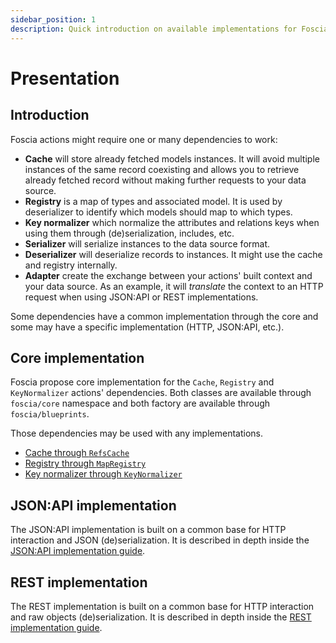 ```yaml
---
sidebar_position: 1
description: Quick introduction on available implementations for Foscia.
---
```


# Presentation

## Introduction

Foscia actions might require one or many dependencies to work:

-   **Cache** will store already fetched models instances. It will avoid
    multiple instances of the same record coexisting and allows you to retrieve
    already fetched record without making further requests to your data source.
-   **Registry** is a map of types and associated model. It is used by
    deserializer to identify which models should map to which types.
-   **Key normalizer** which normalize the attributes and relations keys when
    using them through (de)serialization, includes, etc.
-   **Serializer** will serialize instances to the data source format.
-   **Deserializer** will deserialize records to instances. It might use the
    cache and registry internally.
-   **Adapter** create the exchange between your actions' built context and your
    data source. As an example, it will _translate_ the context to an HTTP
    request when using JSON:API or REST implementations.

Some dependencies have a common implementation through the core and some may
have a specific implementation (HTTP, JSON:API, etc.).

## Core implementation

Foscia propose core implementation for the `Cache`, `Registry` and
`KeyNormalizer` actions' dependencies. Both classes are available through
`foscia/core` namespace and both factory are available through
`foscia/blueprints`.

Those dependencies may be used with any implementations.

-   [Cache through `RefsCache`](/docs/guides/implementations/cache)
-   [Registry through `MapRegistry`](/docs/guides/implementations/registry)
-   [Key normalizer through `KeyNormalizer`](/docs/guides/implementations/key-normalizer)

## JSON:API implementation

The JSON:API implementation is built on a common base for HTTP interaction and
JSON (de)serialization. It is described in depth inside the
[JSON:API implementation guide](/jsonapi).

## REST implementation

The REST implementation is built on a common base for HTTP interaction and raw
objects (de)serialization. It is described in depth inside the
[REST implementation guide](/rest).
